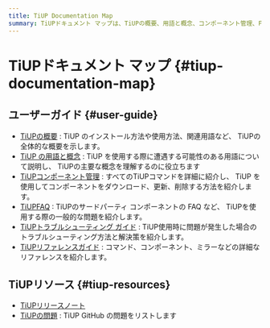 ```yaml
---
title: TiUP Documentation Map
summary: TiUPドキュメント マップは、TiUPの概要、用語と概念、コンポーネント管理、FAQ、トラブルシューティングガイド、リファレンスガイドなどの情報を提供します。また、TiUPリソースとして、リリースノートやGitHubの問題リストが含まれています。
---
```


# TiUPドキュメント マップ {#tiup-documentation-map}

## ユーザーガイド {#user-guide}

-   [TiUPの概要](/tiup/tiup-overview.md) : TiUP のインストール方法や使用方法、関連用語など、 TiUPの全体的な概要を示します。
-   [TiUP の用語と概念](/tiup/tiup-terminology-and-concepts.md) : TiUP を使用する際に遭遇する可能性のある用語について説明し、 TiUPの主要な概念を理解するのに役立ちます
-   [TiUPコンポーネント管理](/tiup/tiup-component-management.md) : すべてのTiUPコマンドを詳細に紹介し、 TiUP を使用してコンポーネントをダウンロード、更新、削除する方法を紹介します。
-   [TiUPFAQ](/tiup/tiup-faq.md) : TiUPのサードパーティ コンポーネントの FAQ など、 TiUPを使用する際の一般的な問題を紹介します。
-   [TiUPトラブルシューティング ガイド](/tiup/tiup-troubleshooting-guide.md) : TiUP使用時に問題が発生した場合のトラブルシューティング方法と解決策を紹介します。
-   [TiUPリファレンスガイド](/tiup/tiup-reference.md) : コマンド、コンポーネント、ミラーなどの詳細なリファレンスを紹介します。

## TiUPリソース {#tiup-resources}

-   [TiUPリリースノート](https://github.com/pingcap/tiup/releases)
-   [TiUPの問題](https://github.com/pingcap/tiup/issues) : TiUP GitHub の問題をリストします

